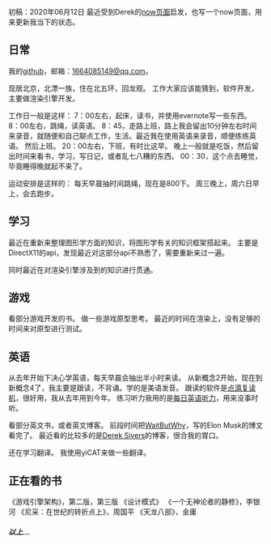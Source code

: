 初稿：2020年06月12日
最近受到Derek的[now页面](https://sivers.org/now)启发，也写一个now页面，用来更新我当下的状态。

## 日常
我的[github](https://github.com/IceRiverr)，邮箱：1664085149@qq.com。

现居北京，北漂一族，住在北五环，回龙观。
工作大家应该能猜到，软件开发，主要做渲染引擎开发。

工作日一般是这样：
7：00左右，起床，读书，并使用evernote写一些东西。
8：00左右，跳绳，读英语。
8：45，走路上班，路上我会留出10分钟左右时间来录音，就随便和自己聊点工作，生活。最近我在使用英语来录音，顺便练练英语。
然后上班。
20：00左右，下班，有时比这早。
晚上一般就是吃饭，然后留出时间来看书，学习，写日记，或者乱七八糟的东西。
00：30，这个点去睡觉，毕竟睡得晚就起不来了。

运动安排是这样的：
每天早晨抽时间跳绳，现在是800下。
周三晚上，周六日早上，会去跑步。

## 学习
最近在重新来整理图形学方面的知识，将图形学有关的知识框架搭起来。
主要是DirectX11的api，发现最近对这部分api不熟悉了，需要重新来过一遍。

同时最近在对渲染引擎涉及到的知识进行贯通。

## 游戏
看部分游戏开发的书。
做一些游戏原型思考。
最近的时间在渲染上，没有足够的时间来对原型进行测试。

## 英语
从去年开始下决心学英语，每天早晨会抽出半小时来读。
从新概念2开始，现在到新概念4了，我主要是跟读，不背诵。学的是美语发音。
跟读的软件是[点滴复读机](http://www.diandienglish.com/phone/ddrepeator.html)，很好用，我从去年用到今年。
练习听力我用的是[每日英语听力](http://dict.eudic.net/ting/)，用来没事时听。

看部分英文书，或者英文博客。
前段时间把[WaitButWhy](https://waitbutwhy.com/)，写的Elon Musk的博文看完了。
最近看的比较多的是[Derek Sivers](https://sivers.org/)的博客，很合我的胃口。

还在学习翻译。
我使用yiCAT来做一些翻译。

## 正在看的书
《游戏引擎架构》，第二版，第三版
《设计模式》
《一个无神论者的静修》，李银河
《尼采：在世纪的转折点上》，周国平
《天龙八部》，金庸

##### 以上...